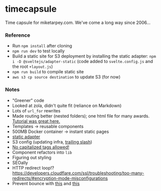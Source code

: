 # timecapsule

Time capsule for miketarpey.com. We've come a long way since 2006...

### Reference

- Run `npm install` after cloning
- `npm run dev` to test locally
- Build a static site for S3 deployment by installing the static adapter: `npm i -D @sveltejs/adapter-static` (code added to `svelte.config.js` and the root `+layout.js`)
- `npm run build` to compile static site
- `aws s3 cp source destination` to update S3 (for now)

### Notes

- "Greener" code
- Looked at zola, didn't quite fit (reliance on Markdown)
- Lots of `url_for` rewrites
- Made routing better (nested folders); one html file for many awards. [Tutorial was great here.](https://learn.svelte.dev/tutorial/layout-data)
- Templates -> reusable components
- 500MB Docker container -> instant static pages
- [static adapter](https://kit.svelte.dev/docs/adapter-static)
- S3 config (updating infra, [trailing slash](https://kit.svelte.dev/docs/page-options#trailingslash))
- [No capitalized tags allowed!](https://svelte.dev/docs/basic-markup#tags)
- Component refactors into `lib`
- Figuring out styling
- SEOally
- HTTP redirect loop!? https://developers.cloudflare.com/ssl/troubleshooting/too-many-redirects/#encryption-mode-misconfigurations
- Prevent bounce with [this](https://stackoverflow.com/questions/29894997/prevent-ios-bounce-without-disabling-scroll-ability) and [this](https://stackoverflow.com/questions/32500876/how-to-prevent-white-space-bounce-after-scrolling-to-the-top-of-the-page-and-t)